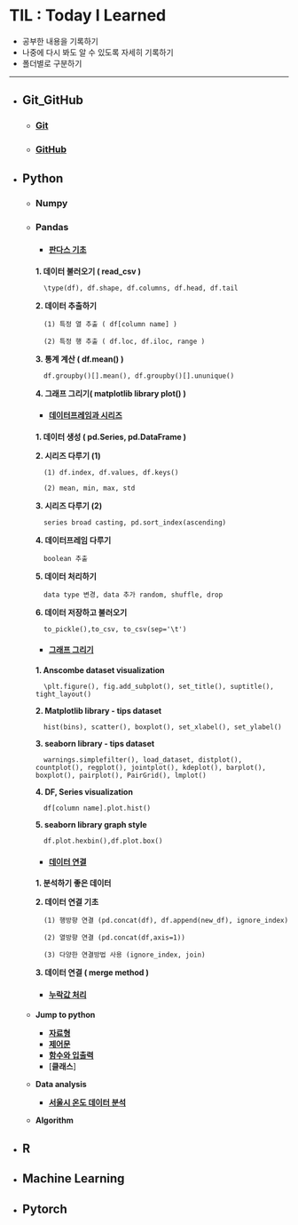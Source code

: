 # TIL : Today I Learned

* 공부한 내용을 기록하기
* 나중에 다시 봐도 알 수 있도록 자세히 기록하기
* 폴더별로 구분하기
---
* ## Git_GitHub
    * ### [Git](https://github.com/ejcho3792/TIL/blob/master/Git_GitHub/git_vscode.md)
    * ### [GitHub](https://github.com/ejcho3792/TIL/blob/master/Git_GitHub/github.md)

* ## Python
    * ### Numpy
    * ### Pandas
        * #### [판다스 기초](https://github.com/ejcho3792/TIL/blob/master/Python/Pandas/pandas_basic_2.ipynb)

        **1. 데이터 불러오기 ( read_csv )**
        
            \type(df), df.shape, df.columns, df.head, df.tail

        **2. 데이터 추출하기**

            (1) 특정 열 추출 ( df[column name] )

            (2) 특정 행 추출 ( df.loc, df.iloc, range )
        
        **3. 통계 계산 ( df.mean() )**

            df.groupby()[].mean(), df.groupby()[].ununique()

        **4. 그래프 그리기( matplotlib library plot() )**

        * #### [데이터프레임과 시리즈](https://github.com/ejcho3792/TIL/blob/master/Python/Pandas/pandas_basic_3.ipynb)

        **1. 데이터 생성 ( pd.Series, pd.DataFrame )**

        **2. 시리즈 다루기 (1)**

            (1) df.index, df.values, df.keys()

            (2) mean, min, max, std

        **3. 시리즈 다루기 (2)**

            series broad casting, pd.sort_index(ascending)

        **4. 데이터프레임 다루기**

            boolean 추출
        
        **5. 데이터 처리하기**

            data type 변경, data 추가 random, shuffle, drop

        **6. 데이터 저장하고 불러오기**

            to_pickle(),to_csv, to_csv(sep='\t')

        * #### [그래프 그리기](https://github.com/ejcho3792/TIL/blob/master/Python/Pandas/pandas_basic_4.ipynb)

        **1. Anscombe dataset visualization**

            \plt.figure(), fig.add_subplot(), set_title(), suptitle(), tight_layout()

        **2. Matplotlib library - tips dataset**

            hist(bins), scatter(), boxplot(), set_xlabel(), set_ylabel()

        **3. seaborn library - tips dataset**

            warnings.simplefilter(), load_dataset, distplot(), countplot(), regplot(), jointplot(), kdeplot(), barplot(), boxplot(), pairplot(), PairGrid(), lmplot()

        **4. DF, Series visualization**

            df[column name].plot.hist()

        **5. seaborn library graph style**

            df.plot.hexbin(),df.plot.box()

        * #### [데이터 연결](https://github.com/ejcho3792/TIL/blob/master/Python/Pandas/pandas_basic_5.ipynb)

        **1. 분석하기 좋은 데이터**

        **2. 데이터 연결 기초**

            (1) 행방향 연결 (pd.concat(df), df.append(new_df), ignore_index)

            (2) 열방향 연결 (pd.concat(df,axis=1))

            (3) 다양한 연결방법 사용 (ignore_index, join)

        **3. 데이터 연결 ( merge method )**

        * #### [누락값 처리](https://github.com/ejcho3792/TIL/blob/master/Python/Pandas/pandas_basic_6.ipynb)

    * **Jump to python**
        * [**자료형**](https://github.com/ejcho3792/TIL/blob/master/Python/Jump_to_python/Data_type.ipynb)
        * [**제어문**](https://github.com/ejcho3792/TIL/blob/master/Python/Jump_to_python/If_while_for.ipynb)
        * [**함수와 입출력**](https://github.com/ejcho3792/TIL/blob/master/Python/Jump_to_python/Func_input_output.ipynb)
        * [**클래스**]
    * **Data analysis**
        * [**서울시 온도 데이터 분석**](https://github.com/ejcho3792/TIL/blob/master/Data_analysis_python/seoul_temperature/Seoul_temp_analysis.ipynb)
    * **Algorithm**

* ## R
    

* ## Machine Learning

* ## Pytorch
